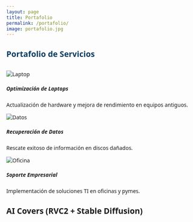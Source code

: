 ```yaml
---
layout: page
title: Portafolio
permalink: /portafolio/
image: portafolio.jpg
---
```


  <style>
    body { font-family: 'Segoe UI', sans-serif; scroll-behavior: smooth; }
    .navbar { background: #0a3d62; }
    .navbar-brand, .nav-link { color: #fff !important; }
    .hero {
      background: linear-gradient(rgba(10, 61, 98, 0.85), rgba(10, 61, 98, 0.85)),
                  url('https://source.unsplash.com/1600x700/?technology,computer') no-repeat center center/cover;
      color: white;
      padding: 120px 0;
      text-align: center;
    }
    .hero h1 { font-size: 3rem; font-weight: 700; }
    .section-title { color: #0a3d62; font-weight: 700; margin-bottom: 30px; }
    .card { border: none; border-radius: 12px; transition: transform 0.3s, box-shadow 0.3s; }
    .card:hover { transform: translateY(-8px); box-shadow: 0 6px 20px rgba(0,0,0,0.15); }
    footer { background: #0a3d62; color: #fff; padding: 30px 0; }
    footer a { color: #fff; text-decoration: none; }
    footer a:hover { text-decoration: underline; }
  </style>

  <!-- Portafolio -->
  <section class="bg-light py-5" id="portafolio">
    <div class="container">
      <h2 class="section-title text-center" data-aos="fade-up">Portafolio de Servicios</h2>
      <div class="row g-4">
        <div class="col-md-4" data-aos="fade-right">
          <div class="card h-100 shadow">
            <img src="https://source.unsplash.com/400x300/?laptop,repair" class="card-img-top" alt="Laptop">
            <div class="card-body">
              <h5 class="card-title">Optimización de Laptops</h5>
              <p class="card-text">Actualización de hardware y mejora de rendimiento en equipos antiguos.</p>
            </div>
          </div>
        </div>
        <div class="col-md-4" data-aos="fade-up">
          <div class="card h-100 shadow">
            <img src="https://source.unsplash.com/400x300/?data,recovery" class="card-img-top" alt="Datos">
            <div class="card-body">
              <h5 class="card-title">Recuperación de Datos</h5>
              <p class="card-text">Rescate exitoso de información en discos dañados.</p>
            </div>
          </div>
        </div>
        <div class="col-md-4" data-aos="fade-left">
          <div class="card h-100 shadow">
            <img src="https://source.unsplash.com/400x300/?office,technology" class="card-img-top" alt="Oficina">
            <div class="card-body">
              <h5 class="card-title">Soporte Empresarial</h5>
              <p class="card-text">Implementación de soluciones TI en oficinas y pymes.</p>
            </div>
          </div>
        </div>
      </div>
    </div>
  </section>

## AI Covers (RVC2 + Stable Diffusion)

